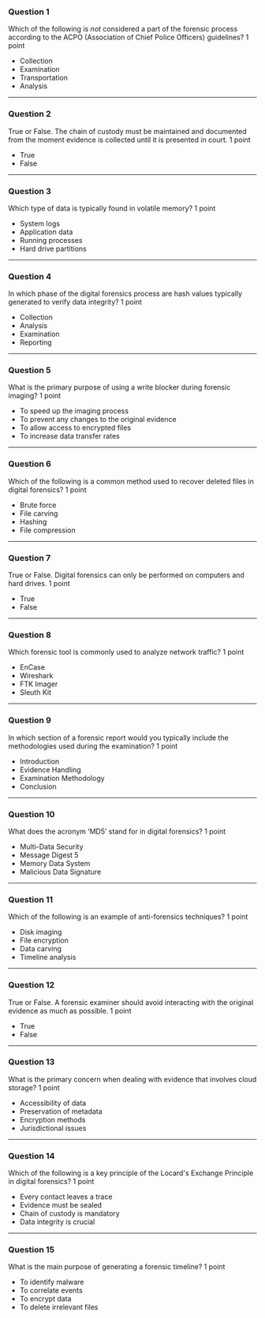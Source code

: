 ### Question 1

Which of the following is *not* considered a part of the forensic process according to the ACPO (Association of Chief Police Officers) guidelines?
1 point

- Collection
- Examination
- Transportation
- Analysis

---

### Question 2

True or False. The chain of custody must be maintained and documented from the moment evidence is collected until it is presented in court.
1 point

- True
- False

---

### Question 3

Which type of data is typically found in volatile memory?
1 point

- System logs
- Application data
- Running processes
- Hard drive partitions

---

### Question 4

In which phase of the digital forensics process are hash values typically generated to verify data integrity?
1 point

- Collection
- Analysis
- Examination
- Reporting

---

### Question 5

What is the primary purpose of using a write blocker during forensic imaging?
1 point

- To speed up the imaging process
- To prevent any changes to the original evidence
- To allow access to encrypted files
- To increase data transfer rates

---

### Question 6

Which of the following is a common method used to recover deleted files in digital forensics?
1 point

- Brute force
- File carving
- Hashing
- File compression

---

### Question 7

True or False. Digital forensics can only be performed on computers and hard drives.
1 point

- True
- False

---

### Question 8

Which forensic tool is commonly used to analyze network traffic?
1 point

- EnCase
- Wireshark
- FTK Imager
- Sleuth Kit

---

### Question 9

In which section of a forensic report would you typically include the methodologies used during the examination?
1 point

- Introduction
- Evidence Handling
- Examination Methodology
- Conclusion

---

### Question 10

What does the acronym ‘MD5’ stand for in digital forensics?
1 point

- Multi-Data Security
- Message Digest 5
- Memory Data System
- Malicious Data Signature

---

### Question 11

Which of the following is an example of anti-forensics techniques?
1 point

- Disk imaging
- File encryption
- Data carving
- Timeline analysis

---

### Question 12

True or False. A forensic examiner should avoid interacting with the original evidence as much as possible.
1 point

- True
- False

---

### Question 13

What is the primary concern when dealing with evidence that involves cloud storage?
1 point

- Accessibility of data
- Preservation of metadata
- Encryption methods
- Jurisdictional issues

---

### Question 14

Which of the following is a key principle of the Locard's Exchange Principle in digital forensics?
1 point

- Every contact leaves a trace
- Evidence must be sealed
- Chain of custody is mandatory
- Data integrity is crucial

---

### Question 15

What is the main purpose of generating a forensic timeline?
1 point

- To identify malware
- To correlate events
- To encrypt data
- To delete irrelevant files

